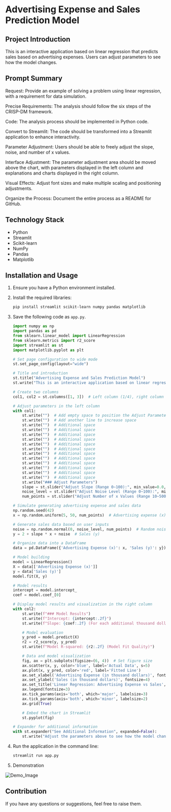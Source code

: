 # Advertising Expense and Sales Prediction Model

## Project Introduction

This is an interactive application based on linear regression that predicts sales based on advertising expenses. Users can adjust parameters to see how the model changes.

## Prompt Summary

Request: Provide an example of solving a problem using linear regression, with a requirement for data simulation.

Precise Requirements: The analysis should follow the six steps of the CRISP-DM framework.

Code: The analysis process should be implemented in Python code.

Convert to Streamlit: The code should be transformed into a Streamlit application to enhance interactivity.

Parameter Adjustment: Users should be able to freely adjust the slope, noise, and number of x values.

Interface Adjustment: The parameter adjustment area should be moved above the chart, with parameters displayed in the left column and explanations and charts displayed in the right column.

Visual Effects: Adjust font sizes and make multiple scaling and positioning adjustments.

Organize the Process: Document the entire process as a README for GitHub.

## Technology Stack

- Python
- Streamlit
- Scikit-learn
- NumPy
- Pandas
- Matplotlib

## Installation and Usage

1. Ensure you have a Python environment installed.
2. Install the required libraries:
    ```bash
    pip install streamlit scikit-learn numpy pandas matplotlib
    ```
3. Save the following code as `app.py`.

    ```python
    import numpy as np
    import pandas as pd
    from sklearn.linear_model import LinearRegression
    from sklearn.metrics import r2_score
    import streamlit as st
    import matplotlib.pyplot as plt

    # Set page configuration to wide mode
    st.set_page_config(layout="wide")

    # Title and introduction
    st.title("Advertising Expense and Sales Prediction Model")
    st.write("This is an interactive application based on linear regression that predicts sales based on advertising expenses.")

    # Create two columns
    col1, col2 = st.columns([1, 3])  # Left column (1/4), right column (3/4)

    # Adjust parameters in the left column
    with col1:
        st.write("")  # Add empty space to position the Adjust Parameters section
        st.write("")  # Add another line to increase space
        st.write("")  # Additional space
        st.write("")  # Additional space
        st.write("")  # Additional space
        st.write("")  # Additional space
        st.write("")  # Additional space
        st.write("")  # Additional space
        st.write("")  # Additional space
        st.write("")  # Additional space
        st.write("")  # Additional space
        st.write("")  # Additional space
        st.write("")  # Additional space
        st.write("")  # Additional space
        st.write("### Adjust Parameters")
        slope = st.slider("Adjust Slope (Range 0~100):", min_value=0.0, max_value=100.0, value=4.5)
        noise_level = st.slider("Adjust Noise Level (Range 0~100):", min_value=0.0, max_value=100.0, value=8.0)
        num_points = st.slider("Adjust Number of x Values (Range 10~500):", min_value=10, max_value=500, value=30)

    # Simulate generating advertising expense and sales data
    np.random.seed(42)
    x = np.random.uniform(5, 50, num_points)  # Advertising expense (x)

    # Generate sales data based on user inputs
    noise = np.random.normal(0, noise_level, num_points)  # Random noise
    y = 2 + slope * x + noise  # Sales (y)

    # Organize data into a DataFrame
    data = pd.DataFrame({'Advertising Expense (x)': x, 'Sales (y)': y})

    # Model building
    model = LinearRegression()
    X = data[['Advertising Expense (x)']]
    y = data['Sales (y)']
    model.fit(X, y)

    # Model results
    intercept = model.intercept_
    coef = model.coef_[0]

    # Display model results and visualization in the right column
    with col2:
        st.write(f"### Model Results")
        st.write(f"Intercept: {intercept:.2f}")
        st.write(f"Slope: {coef:.2f} (For each additional thousand dollars in advertising expense, sales increase by about {coef:.2f} thousand dollars)")

        # Model evaluation
        y_pred = model.predict(X)
        r2 = r2_score(y, y_pred)
        st.write(f"Model R-squared: {r2:.2f} (Model Fit Quality)")

        # Data and model visualization
        fig, ax = plt.subplots(figsize=(6, 4))  # Set figure size
        ax.scatter(x, y, color='blue', label='Actual Data', s=5)
        ax.plot(x, y_pred, color='red', label='Fitted Line')
        ax.set_xlabel('Advertising Expense (in thousand dollars)', fontsize=4)
        ax.set_ylabel('Sales (in thousand dollars)', fontsize=4)
        ax.set_title('Linear Regression: Advertising Expense vs Sales', fontsize=5)
        ax.legend(fontsize=3)
        ax.tick_params(axis='both', which='major', labelsize=3)
        ax.tick_params(axis='both', which='minor', labelsize=2)
        ax.grid(True)

        # Embed the chart in Streamlit
        st.pyplot(fig)

    # Expander for additional information
    with st.expander("See Additional Information", expanded=False):
        st.write("Adjust the parameters above to see how the model changes.")
    ```

4. Run the application in the command line:
    ```bash
    streamlit run app.py
    ```

5. Demonstration
   
![Demo_Image]([https://github.com/yao790609/AIoT-DA_HW1/blob/main/AIoT-DA_2024_HW1.png)
## Contribution

If you have any questions or suggestions, feel free to raise them.
